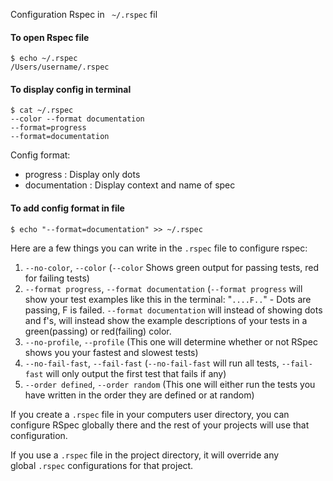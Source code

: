 
Configuration Rspec in ` ~/.rspec` fil 

#### To open Rspec file 

```shell
$ echo ~/.rspec
/Users/username/.rspec
```

#### To display config in terminal 
```shell
$ cat ~/.rspec                             
--color --format documentation
--format=progress
--format=documentation
```

Config format:
- progress : Display only dots
- documentation : Display context and name of spec 

#### To add config format in file 

```shell
$ echo "--format=documentation" >> ~/.rspec
```


Here are a few things you can write in the `.rspec` file to configure rspec:

1. `--no-color`, `--color` (`--color` Shows green output for passing tests, red for failing tests)
2. `--format progress`, `--format documentation` (`--format progress` will show your test examples like this in the terminal: "`....F..`" - Dots are passing, F is failed. `--format documentation` will instead of showing dots and f's, will instead show the example descriptions of your tests in a green(passing) or red(failing) color.
3. `--no-profile`, `--profile` (This one will determine whether or not RSpec shows you your fastest and slowest tests)
4. `--no-fail-fast`, `--fail-fast` (`--no-fail-fast` will run all tests, `--fail-fast` will only output the first test that fails if any)
5. `--order defined`, `--order random` (This one will either run the tests you have written in the order they are defined or at random)

If you create a `.rspec` file in your computers user directory, you can configure RSpec globally there and the rest of your projects will use that configuration.

If you use a `.rspec` file in the project directory, it will override any global `.rspec` configurations for that project.